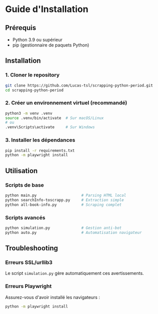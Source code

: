# Guide d'Installation

## Prérequis

- Python 3.9 ou supérieur
- pip (gestionnaire de paquets Python)

## Installation

### 1. Cloner le repository
```bash
git clone https://github.com/Lucas-tsl/scrapping-python-period.git
cd scrapping-python-period
```

### 2. Créer un environnement virtuel (recommandé)
```bash
python3 -m venv .venv
source .venv/bin/activate  # Sur macOS/Linux
# ou
.venv\Scripts\activate     # Sur Windows
```

### 3. Installer les dépendances
```bash
pip install -r requirements.txt
python -m playwright install
```

## Utilisation

### Scripts de base
```bash
python main.py                    # Parsing HTML local
python searchInfo-toscrapp.py     # Extraction simple
python all-book-info.py           # Scraping complet
```

### Scripts avancés
```bash
python simulation.py              # Gestion anti-bot
python auto.py                    # Automatisation navigateur
```

## Troubleshooting

### Erreurs SSL/urllib3
Le script `simulation.py` gère automatiquement ces avertissements.

### Erreurs Playwright
Assurez-vous d'avoir installé les navigateurs :
```bash
python -m playwright install
```